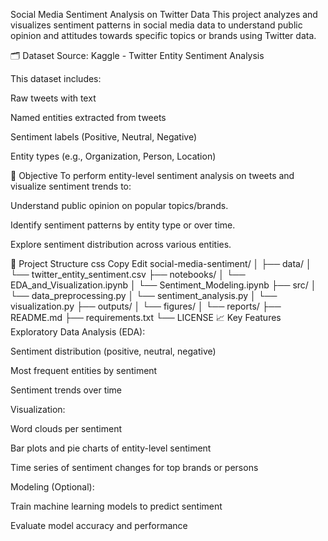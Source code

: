  Social Media Sentiment Analysis on Twitter Data
This project analyzes and visualizes sentiment patterns in social media data to understand public opinion and attitudes towards specific topics or brands using Twitter data.

🗂️ Dataset
Source: Kaggle - Twitter Entity Sentiment Analysis

This dataset includes:

Raw tweets with text

Named entities extracted from tweets

Sentiment labels (Positive, Neutral, Negative)

Entity types (e.g., Organization, Person, Location)

🎯 Objective
To perform entity-level sentiment analysis on tweets and visualize sentiment trends to:

Understand public opinion on popular topics/brands.

Identify sentiment patterns by entity type or over time.

Explore sentiment distribution across various entities.

🔧 Project Structure
css
Copy
Edit
social-media-sentiment/
│
├── data/
│   └── twitter_entity_sentiment.csv
├── notebooks/
│   └── EDA_and_Visualization.ipynb
│   └── Sentiment_Modeling.ipynb
├── src/
│   └── data_preprocessing.py
│   └── sentiment_analysis.py
│   └── visualization.py
├── outputs/
│   └── figures/
│   └── reports/
├── README.md
├── requirements.txt
└── LICENSE
📈 Key Features
Exploratory Data Analysis (EDA):

Sentiment distribution (positive, neutral, negative)

Most frequent entities by sentiment

Sentiment trends over time

Visualization:

Word clouds per sentiment

Bar plots and pie charts of entity-level sentiment

Time series of sentiment changes for top brands or persons

Modeling (Optional):

Train machine learning models to predict sentiment

Evaluate model accuracy and performance

